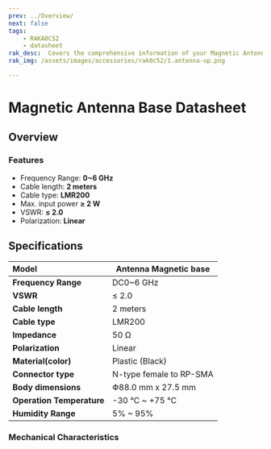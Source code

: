 ```yaml
---
prev: ../Overview/
next: false
tags: 
    - RAKA0C52
    - datasheet
rak_desc:  Covers the comprehensive information of your Magnetic Antenna Base to help you in using it. This information includes technical specifications and characteristics.
rak_img: /assets/images/accessories/rak0c52/1.antenna-up.png

---
```


# Magnetic Antenna Base Datasheet

## Overview

### Features

-   Frequency Range: **0~6&nbsp;GHz**
-   Cable length: **2 meters**
-   Cable type: **LMR200**
-   Max. input power **≥ 2&nbsp;W**
-   VSWR: **≤ 2.0**
-   Polarization: **Linear**


<rk-img
  src="/assets/images/accessories/rak0c52/1.antenna-up.png"
  width="40%"
  caption="Magnetic Antenna Base Overview"
/>

<rk-img
  src="/assets/images/accessories/rak0c52/2.antenna-front.png"
  width="40%"
  caption="Magnetic Antenna Base Front View"
/>

## Specifications

  
| Model                     | Antenna Magnetic base        |
| :------------------------ | ---------------------------- |
| **Frequency Range**       | DC0~6&nbsp;GHz               |
| **VSWR**                  | ≤ 2.0                        |
| **Cable length**          | 2 meters                     |
| **Cable type**            | LMR200                       |
| **Impedance**             | 50&nbsp;Ω                    |
| **Polarization**          | Linear                       |
| **Material(color)**       | Plastic (Black)              |
| **Connector type**        | N-type female to RP-SMA      |
| **Body dimensions**       | Փ88.0&nbsp;mm x 27.5&nbsp;mm |
| **Operation Temperature** | -30&nbsp;°C ~ +75&nbsp;°C    |
| **Humidity Range**        | 5% ~ 95%                     |


### Mechanical Characteristics

<rk-img
  src="/assets/images/accessories/rak0c52/3.base-dimension.png"
  width="80%"
  caption="Magnetic Antenna Base Mechanical Specifications"
/>